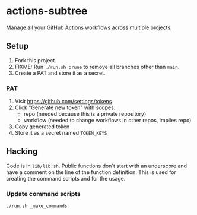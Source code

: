 # actions-subtree

Manage all your GitHub Actions workflows across multiple projects.

## Setup

1. Fork this project.
2. FIXME: Run `./run.sh prune` to remove all branches other than `main`.
3. Create a PAT and store it as a secret.

### PAT

1. Visit https://github.com/settings/tokens
1. Click "Generate new token" with scopes:
    - repo (needed because this is a private repository)
    - workflow (needed to change workflows in other repos, implies repo)
1. Copy generated token
1. Store it as a secret named `TOKEN_KEYS`

## Hacking

Code is in `lib/lib.sh`.
Public functions don't start with an underscore and have a comment on the line of the function definition.
This is used for creating the command scripts and for the usage.

### Update command scripts

```sh
./run.sh _make_commands
```
